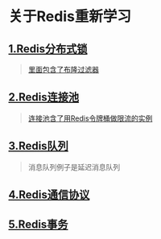 # 关于Redis重新学习
## [1.Redis分布式锁](https://github.com/Jakexsc/RedisReStudy/tree/master/redisLock)
> [里面包含了布隆过滤器](https://github.com/Jakexsc/RedisReStudy/blob/master/redisLock/src/main/java/xsc/jedis/BloomTest.java)
## [2.Redis连接池](https://github.com/Jakexsc/RedisReStudy/tree/master/redisPool)
> [连接池含了用Redis令牌桶做限流的实例](https://github.com/Jakexsc/RedisReStudy/blob/master/redisPool/src/main/java/com/xsc/lettuce)
## [3.Redis队列](https://github.com/Jakexsc/RedisReStudy/tree/master/redisQueue)
> 消息队列例子是延迟消息队列
## [4.Redis通信协议](https://github.com/Jakexsc/RedisReStudy/tree/master/redisResp)
## [5.Redis事务](https://github.com/Jakexsc/RedisReStudy/blob/master/redisTrancation/src/main/java/com/xsc/trancation/TrancationTest.java)
